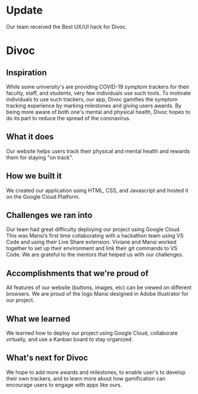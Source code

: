 # Update
Our team received the Best UX/UI hack for Divoc.

# Divoc

## Inspiration
While some university's are providing COVID-19 symptom trackers for their faculty, staff, and students, very few individuals use such tools. To motivate individuals to use such trackers, our app, Divoc gamifies the symptom tracking experience by marking milestones and giving users awards. By being more aware of both one's mental and physical health, Divoc hopes to do its part to reduce the spread of the coronavirus. 

## What it does
Our website helps users track their physical and mental health and rewards them for staying "on track". 

## How we built it
We created our application using HTML, CSS, and Javascript and hosted it on the Google Cloud Platform.

## Challenges we ran into
Our team had great difficulty deploying our project using Google Cloud. This was Mansi’s first time collaborating with a hackathon team using VS Code and using their Live Share extension. Viviane and Mansi worked together to set up their environment and link their git commands to VS Code. We are grateful to the mentors that helped us with our challenges.

## Accomplishments that we're proud of
All features of our website (buttons, images, etc) can be viewed on different browsers.
We are proud of the logo Mansi designed in Adobe Illustrator for our project. 

## What we learned
We learned how to deploy our project using Google Cloud, collaborate virtually, and use a Kanban board to stay organized. 

## What's next for Divoc
We hope to add more awards and milestones, to enable user's to develop their own trackers, and to learn more about how gamification can encourage users to engage with apps like ours.
